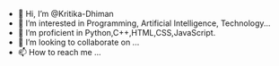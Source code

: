 - 👋 Hi, I’m @Kritika-Dhiman
- 👀 I’m interested in Programming, Artificial Intelligence, Technology...
- 🌱 I’m proficient in Python,C++,HTML,CSS,JavaScript.
- 💞️ I’m looking to collaborate on ...
- 📫 How to reach me ...

<!---
Kritika-Dhiman/Kritika-Dhiman is a ✨ special ✨ repository because its `README.md` (this file) appears on your GitHub profile.
You can click the Preview link to take a look at your changes.
--->
